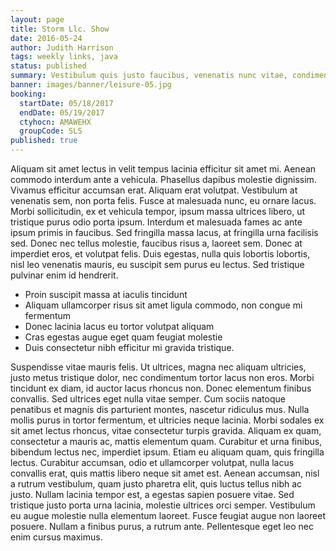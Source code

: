 ```yaml
---
layout: page
title: Storm Llc. Show
date: 2016-05-24
author: Judith Harrison
tags: weekly links, java
status: published
summary: Vestibulum quis justo faucibus, venenatis nunc vitae, condimentum nunc.
banner: images/banner/leisure-05.jpg
booking:
  startDate: 05/18/2017
  endDate: 05/19/2017
  ctyhocn: AMAWEHX
  groupCode: SLS
published: true
---
```

Aliquam sit amet lectus in velit tempus lacinia efficitur sit amet mi. Aenean commodo interdum ante a vehicula. Phasellus dapibus molestie dignissim. Vivamus efficitur accumsan erat. Aliquam erat volutpat. Vestibulum at venenatis sem, non porta felis. Fusce at malesuada nunc, eu ornare lacus. Morbi sollicitudin, ex et vehicula tempor, ipsum massa ultrices libero, ut tristique purus odio porta ipsum. Interdum et malesuada fames ac ante ipsum primis in faucibus. Sed fringilla massa lacus, at fringilla urna facilisis sed. Donec nec tellus molestie, faucibus risus a, laoreet sem. Donec at imperdiet eros, et volutpat felis. Duis egestas, nulla quis lobortis lobortis, nisl leo venenatis mauris, eu suscipit sem purus eu lectus. Sed tristique pulvinar enim id hendrerit.

* Proin suscipit massa at iaculis tincidunt
* Aliquam ullamcorper risus sit amet ligula commodo, non congue mi fermentum
* Donec lacinia lacus eu tortor volutpat aliquam
* Cras egestas augue eget quam feugiat molestie
* Duis consectetur nibh efficitur mi gravida tristique.

Suspendisse vitae mauris felis. Ut ultrices, magna nec aliquam ultricies, justo metus tristique dolor, nec condimentum tortor lacus non eros. Morbi tincidunt ex diam, id auctor lacus rhoncus non. Donec elementum finibus convallis. Sed ultrices eget nulla vitae semper. Cum sociis natoque penatibus et magnis dis parturient montes, nascetur ridiculus mus. Nulla mollis purus in tortor fermentum, et ultricies neque lacinia. Morbi sodales ex sit amet lectus rhoncus, vitae consectetur turpis gravida. Aliquam ex quam, consectetur a mauris ac, mattis elementum quam.
Curabitur et urna finibus, bibendum lectus nec, imperdiet ipsum. Etiam eu aliquam quam, quis fringilla lectus. Curabitur accumsan, odio et ullamcorper volutpat, nulla lacus convallis erat, quis mattis libero neque sit amet est. Aenean accumsan, nisl a rutrum vestibulum, quam justo pharetra elit, quis luctus tellus nibh ac justo. Nullam lacinia tempor est, a egestas sapien posuere vitae. Sed tristique justo porta urna lacinia, molestie ultrices orci semper. Vestibulum eu augue molestie nulla elementum laoreet. Fusce feugiat augue non laoreet posuere. Nullam a finibus purus, a rutrum ante. Pellentesque eget leo nec enim cursus maximus.
